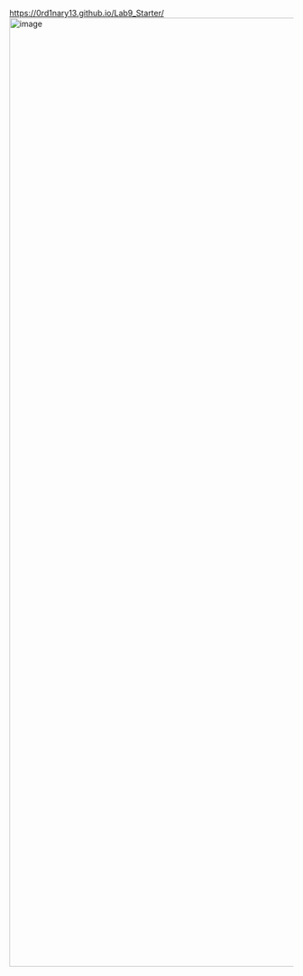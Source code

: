 https://0rd1nary13.github.io/Lab9_Starter/
<img width="1680" alt="image" src="https://github.com/user-attachments/assets/547244e2-1a2d-4e2b-9235-a88adac26821" />
